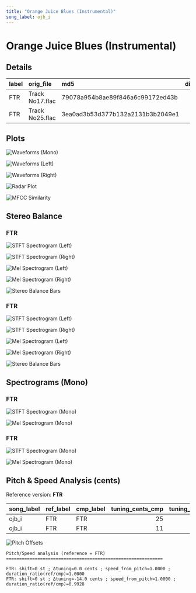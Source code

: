 ```yaml
---
title: "Orange Juice Blues (Instrumental)"
song_label: ojb_i
---
```


# Orange Juice Blues (Instrumental)

## Details

| label   | orig_file       | md5                              |   disc |   track |   duration_sec | duration_fmt   |   loudness |   loudness_left |   loudness_right |   loudness_balance |       rms |   rms_left |   rms_right |   rms_balance |    lr_corr |   spectral_centroid |
|:--------|:----------------|:---------------------------------|-------:|--------:|---------------:|:---------------|-----------:|----------------:|-----------------:|-------------------:|----------:|-----------:|------------:|--------------:|-----------:|--------------------:|
| FTR     | Track No17.flac | 79078a954b8ae89f846a6c99172ed43b |      6 |      17 |        192.693 | 03:12:693      |   -23.5771 |        -17.2698 |         -22.0258 |            4.75604 | 0.0616754 |   0.10637  |   0.0619207 |     0.0444496 | -0.0468442 |             2250.26 |
| FTR     | Track No25.flac | 3ea0ad3b53d377b132a2131b3b2049e1 |      6 |      25 |        194.093 | 03:14:093      |   -27.6976 |        -28.8    |         -24.7901 |           -4.00993 | 0.0419166 |   0.034209 |   0.0564667 |    -0.0222577 |  0.686711  |             1331.67 |

## Plots
![Waveforms (Mono)](../assets/songs/ojb_i/ojb_i-waveforms_Mono.png)

![Waveforms (Left)](../assets/songs/ojb_i/ojb_i-waveforms_L.png)

![Waveforms (Right)](../assets/songs/ojb_i/ojb_i-waveforms_R.png)

![Radar Plot](../assets/songs/ojb_i/ojb_i-radar_plot.png)

![MFCC Similarity](../assets/songs/ojb_i/ojb_i-similarity_matrix.png)

## Stereo Balance

### FTR

![STFT Spectrogram (Left)](../assets/songs/ojb_i/ojb_i-FTR_spectrogram_L(2).png)

![STFT Spectrogram (Right)](../assets/songs/ojb_i/ojb_i-FTR_spectrogram_R(2).png)

![Mel Spectrogram (Left)](../assets/songs/ojb_i/ojb_i-FTR_melspec_L(2).png)

![Mel Spectrogram (Right)](../assets/songs/ojb_i/ojb_i-FTR_melspec_R(2).png)

![Stereo Balance Bars](../assets/songs/ojb_i/ojb_i-FTR_balance(2).png)

### FTR

![STFT Spectrogram (Left)](../assets/songs/ojb_i/ojb_i-FTR_spectrogram_L(2).png)

![STFT Spectrogram (Right)](../assets/songs/ojb_i/ojb_i-FTR_spectrogram_R(2).png)

![Mel Spectrogram (Left)](../assets/songs/ojb_i/ojb_i-FTR_melspec_L(2).png)

![Mel Spectrogram (Right)](../assets/songs/ojb_i/ojb_i-FTR_melspec_R(2).png)

![Stereo Balance Bars](../assets/songs/ojb_i/ojb_i-FTR_balance(2).png)

## Spectrograms (Mono)

### FTR

![STFT Spectrogram (Mono)](../assets/songs/ojb_i/ojb_i-FTR_spectrogram_Mono(2).png)

![Mel Spectrogram (Mono)](../assets/songs/ojb_i/ojb_i-FTR_melspec_Mono(2).png)

### FTR

![STFT Spectrogram (Mono)](../assets/songs/ojb_i/ojb_i-FTR_spectrogram_Mono(2).png)

![Mel Spectrogram (Mono)](../assets/songs/ojb_i/ojb_i-FTR_melspec_Mono(2).png)

## Pitch & Speed Analysis (cents)

Reference version: **FTR**

| song_label   | ref_label   | cmp_label   |   tuning_cents_cmp |   tuning_cents_ref |   delta_tuning_cents |   semitone_shift_vs_ref |   chroma_similarity |   speed_factor_from_pitch |   duration_ratio_ref_over_cmp |
|:-------------|:------------|:------------|-------------------:|-------------------:|---------------------:|------------------------:|--------------------:|--------------------------:|------------------------------:|
| ojb_i        | FTR         | FTR         |                 25 |                 25 |                    0 |                       0 |            1        |                         1 |                      1        |
| ojb_i        | FTR         | FTR         |                 11 |                 25 |                  -14 |                       0 |            0.995957 |                         1 |                      0.992787 |

![Pitch Offsets](../assets/songs/ojb_i/ojb_i-pitch_offsets.png)

```
Pitch/Speed analysis (reference = FTR)
============================================================

FTR: shift=0 st ; Δtuning=0.0 cents ; speed_from_pitch=1.0000 ; duration_ratio(ref/cmp)=1.0000
FTR: shift=0 st ; Δtuning=-14.0 cents ; speed_from_pitch=1.0000 ; duration_ratio(ref/cmp)=0.9928
```

